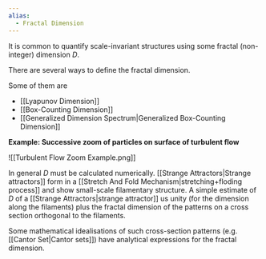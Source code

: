 ```yaml
---
alias:
  - Fractal Dimension
---
```


 It is common to quantify scale-invariant structures using some fractal (non-integer) dimension $D$.
 
There are several ways to define the fractal dimension. 

Some of them are 
* [[Lyapunov Dimension]]
* [[Box-Counting Dimension]]
* [[Generalized Dimension Spectrum|Generalized Box-Counting Dimension]]

**Example: Successive zoom of particles on surface of turbulent flow**

![[Turbulent Flow Zoom Example.png]]

In general $D$ must be calculated numerically. [[Strange Attractors|Strange attractors]] form in a [[Stretch And Fold Mechanism|stretching+floding process]] and show small-scale filamentary structure. A simple estimate of $D$ of a [[Strange Attractors|strange attractor]] us unity (for the dimension along the filaments) plus the fractal dimension of the patterns on a cross section orthogonal to the filaments.

Some mathematical idealisations of such cross-section patterns (e.g. [[Cantor Set|Cantor sets]]) have analytical expressions for the fractal dimension.